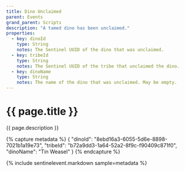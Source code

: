 ```yaml
---
title: Dino Unclaimed
parent: Events
grand_parent: Scripts
description: "A tamed dino has been unclaimed."
properties:
  - key: dinoId
    type: String
    notes: The Sentinel UUID of the dino that was unclaimed.
  - key: tribeId
    type: String
    notes: The Sentinel UUID of the tribe that unclaimed the dino.
  - key: dinoName
    type: String
    notes: The name of the dino that was unclaimed. May be empty.
---
```

# {{ page.title }}

{{ page.description }}

{% capture metadata %}
{
  "dinoId": "8ebd16a3-6055-5d6e-8898-7021b1a19e73",
  "tribeId": "b72a9dd3-1a64-52a2-8f9c-f90409c871f0",
  "dinoName": "Tin Weasel"
}
{% endcapture %}

{% include sentinelevent.markdown sample=metadata %}
